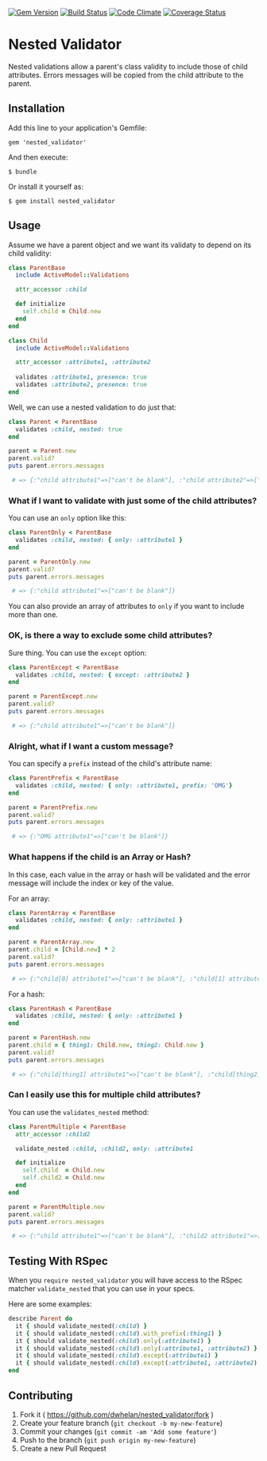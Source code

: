 [![Gem Version](https://badge.fury.io/rb/nested_validator.png)](https://badge.fury.io/rb/nested_validator.png)
[![Build Status](https://travis-ci.org/dwhelan/nested_validator.png?branch=master)](https://travis-ci.org/dwhelan/nested_validator)
[![Code Climate](https://codeclimate.com/github/dwhelan/nested_validator.png)](https://codeclimate.com/github/dwhelan/nested_validator)
[![Coverage Status](https://coveralls.io/repos/dwhelan/nested_validator/badge.png)](https://coveralls.io/r/dwhelan/nested_validator)

# Nested Validator

Nested validations allow a parent's class validity to include those of child
attributes. Errors messages will be copied from the child attribute to the parent.

## Installation

Add this line to your application's Gemfile:

    gem 'nested_validator'

And then execute:

    $ bundle

Or install it yourself as:

    $ gem install nested_validator

## Usage

Assume we have a parent object and we want its validaty to depend on its child validity:

``` ruby
class ParentBase
  include ActiveModel::Validations

  attr_accessor :child

  def initialize
    self.child = Child.new
  end
end

class Child
  include ActiveModel::Validations

  attr_accessor :attribute1, :attribute2
  
  validates :attribute1, presence: true
  validates :attribute2, presence: true
end
```

Well, we can use a nested validation to do just that:

``` ruby
class Parent < ParentBase
  validates :child, nested: true
end

parent = Parent.new
parent.valid?
puts parent.errors.messages

 # => {:"child attribute1"=>["can't be blank"], :"child attribute2"=>["can't be blank"]}
```
### What if I want to validate with just some of the child attributes?

You can use an ```only``` option like this:

``` ruby
class ParentOnly < ParentBase
  validates :child, nested: { only: :attribute1 }
end

parent = ParentOnly.new
parent.valid?
puts parent.errors.messages

 # => {:"child attribute1"=>["can't be blank"]}
```

You can also provide an array of attributes to ```only``` if you want to include more than one.

### OK, is there a way to exclude some child attributes?

Sure thing. You can use the ```except``` option:

``` ruby
class ParentExcept < ParentBase
  validates :child, nested: { except: :attribute2 }
end

parent = ParentExcept.new
parent.valid?
puts parent.errors.messages

 # => {:"child attribute1"=>["can't be blank"]}
```

### Alright, what if I want a custom message?

You can specify a ```prefix``` instead of the child's attribute name:

``` ruby
class ParentPrefix < ParentBase
  validates :child, nested: { only: :attribute1, prefix: 'OMG'}
end

parent = ParentPrefix.new
parent.valid?
puts parent.errors.messages

 # => {:"OMG attribute1"=>["can't be blank"]}
```

### What happens if the child is an Array or Hash?

In this case, each value in the array or hash will be validated and the error message will
include the index or key of the value.

For an array:

``` ruby
class ParentArray < ParentBase
  validates :child, nested: { only: :attribute1 }
end

parent = ParentArray.new
parent.child = [Child.new] * 2
parent.valid?
puts parent.errors.messages

 # => {:"child[0] attribute1"=>["can't be blank"], :"child[1] attribute1"=>["can't be blank"]}
```

For a hash:

``` ruby
class ParentHash < ParentBase
  validates :child, nested: { only: :attribute1 }
end

parent = ParentHash.new
parent.child = { thing1: Child.new, thing2: Child.new }
parent.valid?
puts parent.errors.messages

 # => {:"child[thing1] attribute1"=>["can't be blank"], :"child[thing2] attribute1"=>["can't be blank"]}
```

### Can I easily use this for multiple child attributes?

You can use the ```validates_nested``` method:

``` ruby
class ParentMultiple < ParentBase
  attr_accessor :child2

  validate_nested :child, :child2, only: :attribute1

  def initialize
    self.child  = Child.new
    self.child2 = Child.new
  end
end

parent = ParentMultiple.new
parent.valid?
puts parent.errors.messages

 # => {:"child attribute1"=>["can't be blank"], :"child2 attribute1"=>["can't be blank"]}
```

## Testing With RSpec

When you ```require nested_validator``` you will have access to the RSpec matcher ```validate_nested```
that you can use in your specs.

Here are some examples:

``` ruby
describe Parent do
  it { should validate_nested(:child) }
  it { should validate_nested(:child).with_prefix(:thing1) }
  it { should validate_nested(:child).only(:attribute1) }
  it { should validate_nested(:child).only(:attribute1, :attribute2) }
  it { should validate_nested(:child).except(:attribute1) }
  it { should validate_nested(:child).except(:attribute1, :attribute2) }
end
```
## Contributing

1. Fork it ( https://github.com/dwhelan/nested_validator/fork )
2. Create your feature branch (`git checkout -b my-new-feature`)
3. Commit your changes (`git commit -am 'Add some feature'`)
4. Push to the branch (`git push origin my-new-feature`)
5. Create a new Pull Request
